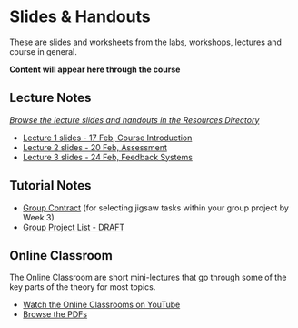 # Slides & Handouts

These are slides and worksheets from the labs, workshops, lectures and course in general.

**Content will appear here through the course**

## Lecture Notes

*[Browse the lecture slides and handouts in the Resources Directory](http://eng.anu.edu.au/courses/ENGN2225/course-files)*

*  [Lecture 1 slides - 17 Feb, Course Introduction](http://eng.anu.edu.au/courses/ENGN2225/course-files/class_notes/Lecture01.pdf)
*  [Lecture 2 slides - 20 Feb, Assessment](http://eng.anu.edu.au/courses/ENGN2225/course-files/class_notes/Lecture02.pdf)
*  [Lecture 3 slides - 24 Feb, Feedback Systems](http://eng.anu.edu.au/courses/ENGN2225/course-files/class_notes/Lecture03.pdf)

## Tutorial Notes

*  [Group Contract](http://eng.anu.edu.au/courses/ENGN2225/course-files/class_notes/GroupContract.pdf) (for selecting jigsaw tasks within your group project by Week 3)
*  [Group Project List - DRAFT](http://eng.anu.edu.au/courses/ENGN2225/course-files/class_notes/ProjectListDraft.pdf)

## Online Classroom

The Online Classroom are short mini-lectures that go through some of the key parts of the theory for most topics.

*  [Watch the Online Classrooms on YouTube](http://www.youtube.com/playlist?list=PL2hygCecjFiXEDTXwBOgWlAFVZL06gnSA)
*  [Browse the PDFs](http://eng.anu.edu.au/courses/ENGN2225/course-files/?dir=online_classroom)